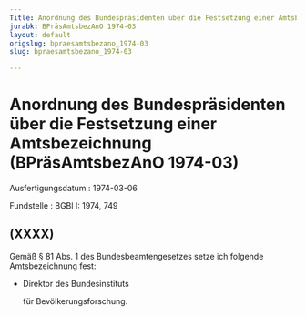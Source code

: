 ```yaml
---
Title: Anordnung des Bundespräsidenten über die Festsetzung einer Amtsbezeichnung
jurabk: BPräsAmtsbezAnO 1974-03
layout: default
origslug: bpraesamtsbezano_1974-03
slug: bpraesamtsbezano_1974-03

---
```


# Anordnung des Bundespräsidenten über die Festsetzung einer Amtsbezeichnung (BPräsAmtsbezAnO 1974-03)

Ausfertigungsdatum
:   1974-03-06

Fundstelle
:   BGBl I: 1974, 749



## (XXXX)

Gemäß § 81 Abs. 1 des Bundesbeamtengesetzes setze ich folgende
Amtsbezeichnung fest:

*   Direktor des Bundesinstituts

    für Bevölkerungsforschung.




